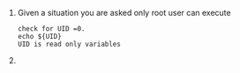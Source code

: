 1.  Given a situation you are asked only root user can execute  

        check for UID =0.
        echo ${UID}
        UID is read only variables

2. 